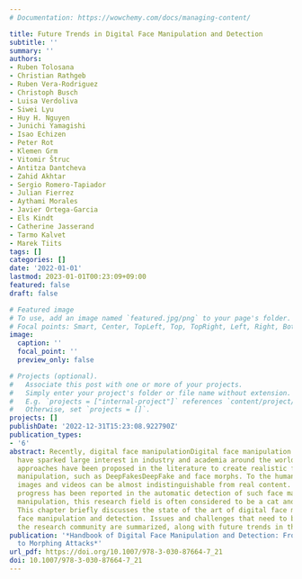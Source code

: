 ```yaml
---
# Documentation: https://wowchemy.com/docs/managing-content/

title: Future Trends in Digital Face Manipulation and Detection
subtitle: ''
summary: ''
authors:
- Ruben Tolosana
- Christian Rathgeb
- Ruben Vera-Rodriguez
- Christoph Busch
- Luisa Verdoliva
- Siwei Lyu
- Huy H. Nguyen
- Junichi Yamagishi
- Isao Echizen
- Peter Rot
- Klemen Grm
- Vitomir Štruc
- Antitza Dantcheva
- Zahid Akhtar
- Sergio Romero-Tapiador
- Julian Fierrez
- Aythami Morales
- Javier Ortega-Garcia
- Els Kindt
- Catherine Jasserand
- Tarmo Kalvet
- Marek Tiits
tags: []
categories: []
date: '2022-01-01'
lastmod: 2023-01-01T00:23:09+09:00
featured: false
draft: false

# Featured image
# To use, add an image named `featured.jpg/png` to your page's folder.
# Focal points: Smart, Center, TopLeft, Top, TopRight, Left, Right, BottomLeft, Bottom, BottomRight.
image:
  caption: ''
  focal_point: ''
  preview_only: false

# Projects (optional).
#   Associate this post with one or more of your projects.
#   Simply enter your project's folder or file name without extension.
#   E.g. `projects = ["internal-project"]` references `content/project/deep-learning/index.md`.
#   Otherwise, set `projects = []`.
projects: []
publishDate: '2022-12-31T15:23:08.922790Z'
publication_types:
- '6'
abstract: Recently, digital face manipulationDigital face manipulation and its detection
  have sparked large interest in industry and academia around the world. Numerous
  approaches have been proposed in the literature to create realistic face manipulationsFace
  manipulation, such as DeepFakesDeepFake and face morphs. To the human eye manipulated
  images and videos can be almost indistinguishable from real content. Although impressive
  progress has been reported in the automatic detection of such face manipulationsFace
  manipulation, this research field is often considered to be a cat and mouse game.
  This chapter briefly discusses the state of the art of digital face manipulationDigital
  face manipulation and detection. Issues and challenges that need to be tackled by
  the research community are summarized, along with future trends in the field.
publication: '*Handbook of Digital Face Manipulation and Detection: From DeepFakes
  to Morphing Attacks*'
url_pdf: https://doi.org/10.1007/978-3-030-87664-7_21
doi: 10.1007/978-3-030-87664-7_21
---
```

